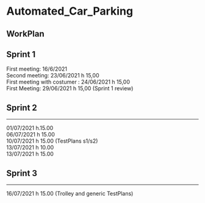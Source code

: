 # Automated_Car_Parking


## WorkPlan

## Sprint 1
First meeting: 16/6/2021
<br>
Second meeting: 23/06/2021 h 15,00
<br>
First meeting with costumer : 24/06/2021 h 15,00
<br>
First Meeting: 29/06/2021 h 15,00 (Sprint 1 review)

## Sprint 2 
------------------------------
01/07/2021 h.15.00
<br>
06/07/2021 h 15.00
<br>
10/07/2021 h 15.00 (TestPlans s1/s2)
<br>
13/07/2021 h 10.00
<br>
13/07/2021 h 15.00
<br>

## Sprint 3
------------------------------
16/07/2021 h 15.00 (Trolley and generic TestPlans)



